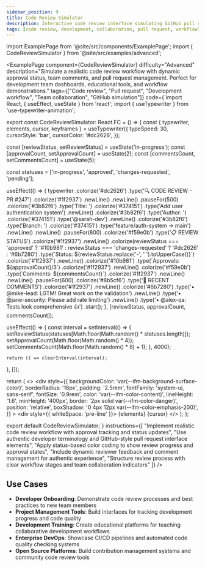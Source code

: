 ```yaml
---
sidebar_position: 9
title: Code Review Simulator
description: Interactive code review interface simulating GitHub pull request workflow
tags: [code review, development, collaboration, pull request, workflow]
---
```


import ExamplePage from '@site/src/components/ExamplePage';
import { CodeReviewSimulator } from '@site/src/examples/advanced';

<ExamplePage
component={CodeReviewSimulator}
difficulty="Advanced"
description="Simulate a realistic code review workflow with dynamic approval status, team comments, and pull request management. Perfect for development team dashboards, educational tools, and workflow demonstrations."
tags={["Code review", "Pull request", "Development workflow", "Team collaboration", "GitHub simulation"]}
code={`import React, { useEffect, useState } from 'react';
import { useTypewriter } from 'use-typewriter-animation';

export const CodeReviewSimulator: React.FC = () => {
  const { typewriter, elements, cursor, keyframes } = useTypewriter({
    typeSpeed: 30,
    cursorStyle: 'bar',
    cursorColor: '#dc2626',
  });

  const [reviewStatus, setReviewStatus] = useState('in-progress');
  const [approvalCount, setApprovalCount] = useState(2);
  const [commentsCount, setCommentsCount] = useState(5);

  const statuses = ['in-progress', 'approved', 'changes-requested', 'pending'];

  useEffect(() => {
    typewriter
      .colorize('#dc2626')
      .type('🔍 CODE REVIEW - PR #247')
      .colorize('#1f2937')
      .newLine()
      .newLine()
      .pauseFor(500)
      .colorize('#3b82f6')
      .type('Title: ')
      .colorize('#374151')
      .type('Add user authentication system')
      .newLine()
      .colorize('#3b82f6')
      .type('Author: ')
      .colorize('#374151')
      .type('@sarah-dev')
      .newLine()
      .colorize('#3b82f6')
      .type('Branch: ')
      .colorize('#374151')
      .type('feature/auth-system → main')
      .newLine()
      .newLine()
      .pauseFor(800)
      .colorize('#f59e0b')
      .type('📋 REVIEW STATUS')
      .colorize('#1f2937')
      .newLine()
      .colorize(reviewStatus === 'approved' ? '#10b981' : 
                reviewStatus === 'changes-requested' ? '#dc2626' : '#6b7280')
      .type(\`Status: \${reviewStatus.replace('-', ' ').toUpperCase()}\`)
      .colorize('#1f2937')
      .newLine()
      .colorize('#10b981')
      .type(\`Approvals: \${approvalCount}/3\`)
      .colorize('#1f2937')
      .newLine()
      .colorize('#f59e0b')
      .type(\`Comments: \${commentsCount}\`)
      .colorize('#1f2937')
      .newLine()
      .newLine()
      .pauseFor(600)
      .colorize('#8b5cf6')
      .type('📝 RECENT COMMENTS')
      .colorize('#1f2937')
      .newLine()
      .colorize('#6b7280')
      .type('• @mike-lead: LGTM! Great work on the validation')
      .newLine()
      .type('• @jane-security: Please add rate limiting')
      .newLine()
      .type('• @alex-qa: Tests look comprehensive 👍')
      .start();
  }, [reviewStatus, approvalCount, commentsCount]);

  useEffect(() => {
    const interval = setInterval(() => {
      setReviewStatus(statuses[Math.floor(Math.random() * statuses.length)]);
      setApprovalCount(Math.floor(Math.random() * 4)); 
      setCommentsCount(Math.floor(Math.random() * 8) + 1);
    }, 4000);

    return () => clearInterval(interval);
  }, []);

  return (
    <>
      <style>{keyframes}</style>
      <div
        style={{
          backgroundColor: 'var(--ifm-background-surface-color)',
          borderRadius: '16px',
          padding: '2.5rem',
          fontFamily: 'system-ui, sans-serif',
          fontSize: '0.9rem',
          color: 'var(--ifm-color-content)',
          lineHeight: '1.6',
          minHeight: '400px',
          border: '2px solid var(--ifm-color-danger)',
          position: 'relative',
          boxShadow: '0 4px 12px var(--ifm-color-emphasis-200)',
        }}
      >
        <div style={{ whiteSpace: 'pre-line' }}>
          {elements}
          {cursor}
        </div>
      </div>
    </>
  );
};

export default CodeReviewSimulator;`}
instructions={[
"Implement realistic code review workflow with approval tracking and status updates",
"Use authentic developer terminology and GitHub-style pull request interface elements",
"Apply status-based color coding to show review progress and approval states",
"Include dynamic reviewer feedback and comment management for authentic experience",
"Structure review process with clear workflow stages and team collaboration indicators"
]}
/>

## Use Cases

- **Developer Onboarding**: Demonstrate code review processes and best practices to new team members
- **Project Management Tools**: Build interfaces for tracking development progress and code quality
- **Development Training**: Create educational platforms for teaching collaborative development workflows
- **Enterprise DevOps**: Showcase CI/CD pipelines and automated code quality checking systems
- **Open Source Platforms**: Build contribution management systems and community code review tools